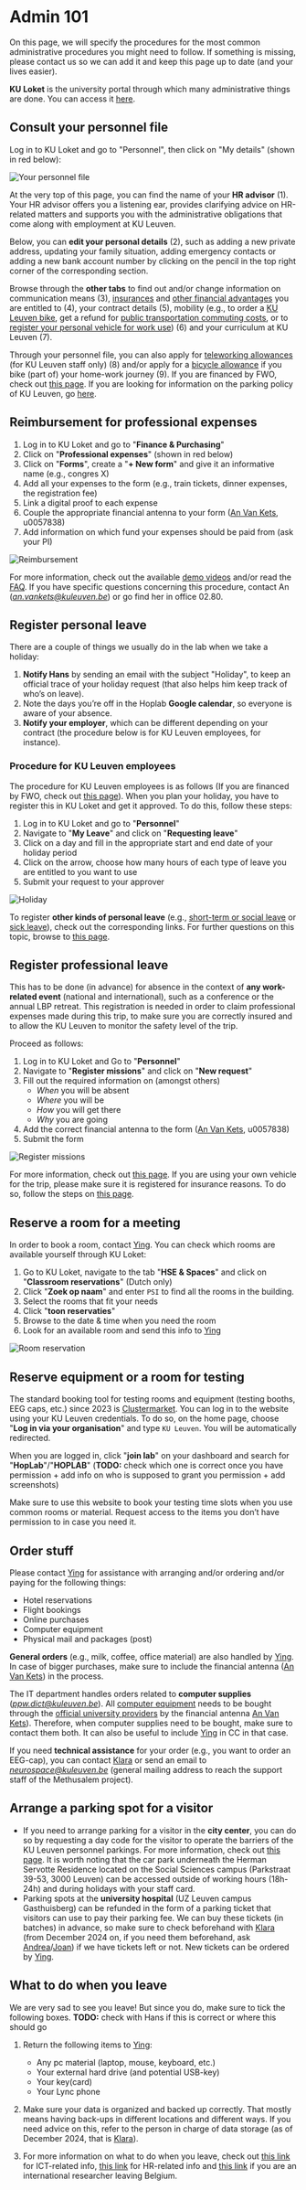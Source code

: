 # Admin 101

On this page, we will specify the procedures for the most common administrative procedures you might need to follow. If something is missing, please contact us so we can add it and keep this page up to date (and your lives easier). 

**KU Loket** is the university portal through which many administrative things are done. You can access it [here](https://webwsp.aps.kuleuven.be/irj/portal). 

## Consult your personnel file

Log in to KU Loket and go to "Personnel", then click on "My details" (shown in red below):

![Your personnel file](../assets/KULoket_personnelfile.png)

At the very top of this page, you can find the name of your **HR advisor** (1). Your HR advisor offers you a listening ear, provides clarifying advice on HR-related matters and supports you with the administrative obligations that come along with employment at KU Leuven. 

Below, you can **edit your personal details** (2), such as adding a new private address, updating your family situation, adding emergency contacts or adding a new bank account number by clicking on the pencil in the top right corner of the corresponding section.

Browse through the **other tabs** to find out and/or change information on communication means (3), [insurances](https://admin.kuleuven.be/sab/vz/intranet/en/insurance-office) and [other financial advantages](https://admin.kuleuven.be/mykuleuven/en/theme/hr-wellbeing/salary-benefits-insurances/index) you are entitled to (4), your contract details (5), mobility (e.g., to order a [KU Leuven bike](https://admin.kuleuven.be/td/intranet/en/mobility/2WD/2wd), get a refund for [public transportation commuting costs](https://admin.kuleuven.be/personeel/english/intranet/salary-benefits-insurances/commuting/recovery-commuting-expenses), or to [register your personal vehicle for work use](https://admin.kuleuven.be/personeel/intranet/verloning-personeelsvoordelen/verplaatsingen_dienstverband/verplaatsing_dienstverband#section-2)) (6) and your curriculum at KU Leuven (7).

Through your personnel file, you can also apply for [teleworking allowances](https://admin.kuleuven.be/personeel/english/intranet/workinghours-teleworking/hybrid-working/allowances-and-registration/index) (for KU Leuven staff only) (8) and/or apply for a [bicycle allowance](https://admin.kuleuven.be/personeel/english/intranet/salary-benefits-insurances/commuting/bicycle-allowance) if you bike (part of) your home-work journey (9). If you are financed by FWO, check out [this page](https://admin.kuleuven.be/mykuleuven/en/channel/mk108/index). If you are looking for information on the parking policy of KU Leuven, go [here](https://admin.kuleuven.be/td/en/mobility/parking-policy).

## Reimbursement for professional expenses

1. Log in to KU Loket and go to "**Finance & Purchasing**" 
2. Click on "**Professional expenses**" (shown in red below)
3. Click on "**Forms**", create a "**+ New form**" and give it an informative name (e.g., congres X)
4. Add all your expenses to the form (e.g., train tickets, dinner expenses, the registration fee)
4. Link a digital proof to each expense
5. Couple the appropriate financial antenna to your form ([An Van Kets](https://www.kuleuven.be/wieiswie/nl/person/00057838), u0057838)
6. Add information on which fund your expenses should be paid from (ask  your PI)

![Reimbursement](../assets/KULoket_reimbursement.png)

For more information, check out the available [demo videos](https://icts.kuleuven.be/docs/at/lofi/aankoop/k/beroepskosten/BK/Begunstigde/demo) and/or read the [FAQ](https://icts.kuleuven.be/docs/at/lofi/aankoop/k/beroepskosten/BK/FAQ). If you have specific questions concerning this procedure, contact An (*an.vankets@kuleuven.be*) or go find her in office 02.80.

## Register personal leave

There are a couple of things we usually do in the lab when we take a holiday:

1. **Notify Hans** by sending an email with the subject "Holiday", to keep an official trace of your holiday request (that also helps him keep track of who’s on leave). 
2. Note the days you’re off in the Hoplab **Google calendar**, so everyone is aware of your absence. 
3. **Notify your employer**, which can be different depending on your contract (the procedure below is for KU Leuven employees, for instance).

### Procedure for KU Leuven employees

The procedure for KU Leuven employees is as follows (If you are financed by FWO, check out [this page](https://admin.kuleuven.be/mykuleuven/en/channel/mk108/index)). When you plan your holiday, you have to register this in KU Loket and get it approved. To do this, follow these steps:

1. Log in to KU Loket and go to "**Personnel**"
2. Navigate to "**My Leave**" and click on "**Requesting leave**"
3. Click on a day and fill in the appropriate start and end date of your holiday period
4. Click on the arrow, choose how many hours of each type of leave you are entitled to you want to use
5. Submit your request to your approver

![Holiday](../assets/KULoket_leave.png)

To register **other kinds of personal leave** (e.g., [short-term or social leave](https://admin.kuleuven.be/personeel/english/intranet/holiday-absence/short-leave) or [sick leave](https://admin.kuleuven.be/personeel/english/intranet/holiday-absence/illness-accident/incapacity-to-work-illness)), check out the corresponding links. For further questions on this topic, browse to [this page](https://admin.kuleuven.be/mykuleuven/en/theme/hr-wellbeing/holidays-leaves-of-absence).

## Register professional leave

This has to be done (in advance) for absence in the context of **any work-related event** (national and international), such as a conference or the annual LBP retreat. This registration is needed in order to claim professional expenses made during this trip, to make sure you are correctly insured and to allow the KU Leuven to monitor the safety level of the trip.

Proceed as follows:

1. Log in to KU Loket and Go to "**Personnel**"
2. Navigate to "**Register missions**" and click on "**New request**"
3. Fill out the required information on (amongst others) 
	- *When* you will be absent
	- *Where* you will be
	- *How* you will get there
	- *Why* you are going 
4. Add the correct financial antenna to the form ([An Van Kets](https://www.kuleuven.be/wieiswie/nl/person/00057838), u0057838)
5. Submit the form

![Register missions](../assets/KULoket_missions.png)

For more information, check out [this page](https://admin.kuleuven.be/personeel/english/intranet/holiday-absence/absences_university_business). If you are using your own vehicle for the trip, please make sure it is registered for insurance reasons. To do so, follow the steps on [this page](https://admin.kuleuven.be/personeel/english/intranet/salary-benefits-insurances/workrelated-trips/reimbursement_workrelated_trip#section-2).

## Reserve a room for a meeting

In order to book a room, contact [Ying](https://www.kuleuven.be/wieiswie/en/person/00098752). You can check which rooms are available yourself through KU Loket:

1. Go to KU Loket, navigate to the tab "**HSE & Spaces**" and click on "**Classroom reservations**" (Dutch only) 
2. Click "**Zoek op naam**" and enter `PSI` to find all the rooms in the building. 
3. Select the rooms that fit your needs 
4. Click "**toon reservaties**"
5. Browse to the date & time when you need the room
6. Look for an available room and send this info to [Ying](https://www.kuleuven.be/wieiswie/en/person/00098752)

![Room reservation](../assets/KULoket_roomreservation.png)

## Reserve equipment or a room for testing

The standard booking tool for testing rooms and equipment (testing booths, EEG caps, etc.) since 2023 is [Clustermarket](https://clustermarket.com/). You can log in to the website using your KU Leuven credentials. To do so, on the home page, choose "**Log in via your organisation**" and type `KU Leuven`. You will be automatically redirected.

When you are logged in, click "**join lab**" on your dashboard and search for "**HopLab**"/"**HOPLAB**" (**TODO:** check which one is correct once you have permission + add info on who is supposed to grant you permission + add screenshots)

Make sure to use this website to book your testing time slots when you use common rooms or material. Request access to the items you don’t have permission to in case you need it.

## Order stuff

Please contact [Ying](https://www.kuleuven.be/wieiswie/en/person/00098752) for assistance with arranging and/or ordering and/or paying for the following things:

- Hotel reservations
- Flight bookings
- Online purchases
- Computer equipment
- Physical mail and packages (post)

**General orders** (e.g., milk, coffee, office material) are also handled by [Ying](https://www.kuleuven.be/wieiswie/en/person/00098752). In case of bigger purchases, make sure to include the financial antenna ([An Van Kets](https://www.kuleuven.be/wieiswie/nl/person/00057838)) in the process. 

The IT department handles orders related to **computer supplies** (*ppw.dict@kuleuven.be*). All [computer equipment](https://admin.kuleuven.be/sab/ic/intranet/en/operatingcosts/operating-costs-details/computer-accessories) needs to be bought through the [official university providers](https://admin.kuleuven.be/td/aankoop/intranet/english/discounts/ICT/computeraccessories) by the financial antenna [An Van Kets](https://www.kuleuven.be/wieiswie/nl/person/00057838)). Therefore, when computer supplies need to be bought, make sure to contact them both. It can also be useful to include [Ying](https://www.kuleuven.be/wieiswie/en/person/00098752) in CC in that case. 

If you need **technical assistance** for your order (e.g., you want to order an EEG-cap), you can contact [Klara](https://www.kuleuven.be/wieiswie/nl/person/00116743) or send an email to *neurospace@kuleuven.be* (general mailing address to reach the support staff of the Methusalem project).

## Arrange a parking spot for a visitor

- If you need to arrange parking for a visitor in the **city center**, you can do so by requesting a day code for the visitor to operate the barriers of the KU Leuven personnel parkings. For more information, check out [this page](https://admin.kuleuven.be/td/intranet/en/fd/bws/parking-policy#section-8). It is worth noting that the car park underneath the Herman Servotte Residence located on the Social Sciences campus (Parkstraat 39-53, 3000 Leuven) can be accessed outside of working hours (18h-24h) and during holidays with your staff card.
- Parking spots at the **university hospital** (UZ Leuven campus Gasthuisberg) can be refunded in the form of a parking ticket that visitors can use to pay their parking fee. We can buy these tickets (in batches) in advance, so make sure to check beforehand with [Klara](https://www.kuleuven.be/wieiswie/nl/person/00116743) (from December 2024 on, if you need them beforehand, ask [Andrea](https://www.kuleuven.be/wieiswie/nl/person/00152046)/[Joan](https://www.kuleuven.be/wieiswie/nl/person/00159576)) if we have tickets left or not. New tickets can be ordered by [Ying](https://www.kuleuven.be/wieiswie/en/person/00098752).

## What to do when you leave

We are very sad to see you leave! But since you do, make sure to tick the following boxes. 
**TODO:** check with Hans if this is correct or where this should go

1. Return the following items to [Ying](https://www.kuleuven.be/wieiswie/en/person/00098752): 
	- Any pc material (laptop, mouse, keyboard, etc.)
	- Your external hard drive (and potential USB-key)
	- Your key(card)
	- Your Lync phone

2.	Make sure your data is organized and backed up correctly. That mostly means having back-ups in different locations and different ways. If you need advice on this, refer to the person in charge of data storage (as of December 2024, that is [Klara](https://www.kuleuven.be/wieiswie/nl/person/00116743)).
3.	For more information on what to do when you leave, check out [this link](https://ppw.kuleuven.be/ppw-dict/faq#autotoc-item-autotoc-63) for ICT-related info, [this link](https://admin.kuleuven.be/personeel/english/intranet/endofcontract-pension/practical-steps-leaving/practical-steps-leaving-employment) for HR-related info and [this link](https://www.kuleuven.be/english/life-at-ku-leuven/upon-leaving) if you are an international researcher leaving Belgium. 